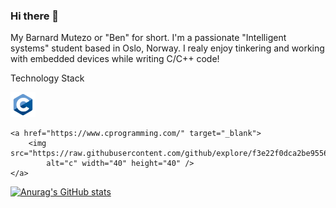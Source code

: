 ### Hi there 👋

My Barnard Mutezo or "Ben" for short. I'm a passionate "Intelligent systems" student based in Oslo, Norway. I realy enjoy tinkering and working with embedded devices while writing C/C++ code! 

Technology Stack
<p align="left">
    <a href="https://www.cprogramming.com/" target="_blank">
        <img src="https://raw.githubusercontent.com/github/explore/f3e22f0dca2be955676bc70d6214b95b13354ee8/topics/c/c.png"
            alt="c" width="40" height="40" />
    </a>

    <a href="https://www.cprogramming.com/" target="_blank">
        <img src="https://raw.githubusercontent.com/github/explore/f3e22f0dca2be955676bc70d6214b95b13354ee8/topics/c/c.png"
            alt="c" width="40" height="40" />
    </a>

</p>



[![Anurag's GitHub stats](https://github-readme-stats.vercel.app/api?username=benmutezo)](https://github.com/anuraghazra/github-readme-stats)
